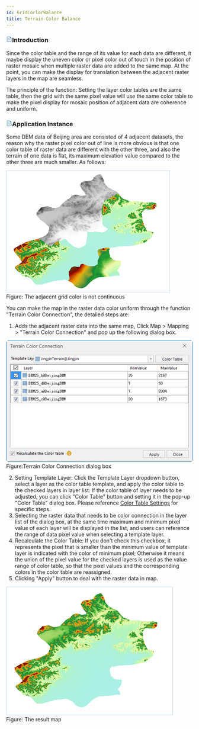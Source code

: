 ```yaml
---
id: GridCorlorBalance
title: Terrain Color Balance
---
```

### ![](../../img/read.gif)Introduction

Since the color table and the range of its value for each data are different, it maybe display the uneven color or pixel color out of touch in the position of raster mosaic when multiple raster data are added to the same map. At the point, you can make the display for translation between the adjacent raster layers in the map are seamless.

The principle of the function: Setting the layer color tables are the same table, then the grid with the same pixel value will use the same color table to make the pixel display for mosaic position of adjacent data are coherence and uniform.

### ![](../../img/read.gif)Application Instance

Some DEM data of Beijing area are consisted of 4 adjacent datasets, the reason why the raster pixel color out of line is more obvious is that one color table of raster data are different with the other three, and also the terrain of one data is flat, its maximum elevation value compared to the other three are much smaller. As follows:

![](img-en/BeforeCorlorBalance.png)  
Figure: The adjacent grid color is not continuous  
  
You can make the map in the raster data color uniform through the function "Terrain Color Connection", the detailed steps are:

  1. Adds the adjacent raster data into the same map, Click Map > Mapping > "Terrain Color Connection" and pop up the following dialog box.  
  
![](img-en/CorlorBalanceDia.png)  
Figure:Terrain Color Connection dialog box  

  2. Setting Template Layer: Click the Template Layer dropdown button, select a layer as the color table template, and apply the color table to the checked layers in layer list. If the color table of layer needs to be adjusted, you can click "Color Table" button and setting it in the pop-up "Color Table" dialog box. Please reference [Color Table Settings](../VisualSetting/ColorTableDia.htm) for specific steps.
  3. Selecting the raster data that needs to be color connection in the layer list of the dialog box, at the same time maximum and minimum pixel value of each layer will be displayed in the list, and users can reference the range of data pixel value when selecting a template layer.
  4. Recalculate the Color Table: If you don't check this checkbox, it represents the pixel that is smaller than the minimum value of template layer is indicated with the color of minimum pixel; Otherwise it means the union of the pixel value for the checked layers is used as the value range of color table, so that the pixel values and the corresponding colors in the color table are reassigned.
  5. Clicking "Apply" button to deal with the raster data in map.  
  
![](img-en/CorlorBalanceResult.png)  
Figure: The result map  